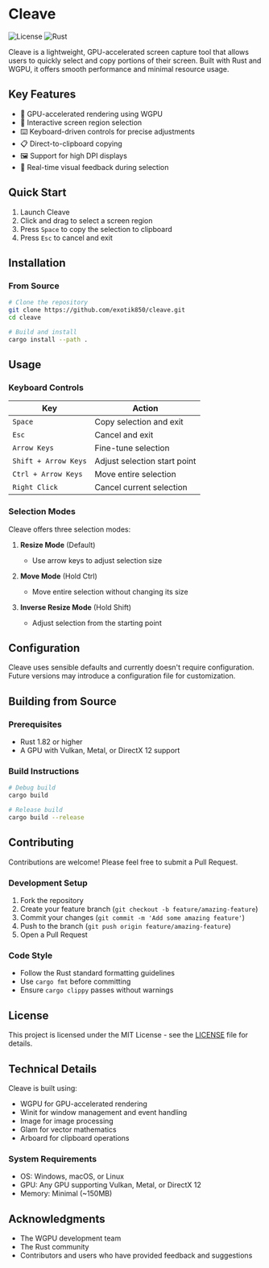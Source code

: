 # Cleave

![License](https://img.shields.io/badge/license-MIT-blue.svg)
![Rust](https://img.shields.io/badge/rust-stable-orange.svg)

Cleave is a lightweight, GPU-accelerated screen capture tool that allows users to quickly select and copy portions of their screen. Built with Rust and WGPU, it offers smooth performance and minimal resource usage.

## Key Features

- 🚀 GPU-accelerated rendering using WGPU
- 🎯 Interactive screen region selection
- ⌨️ Keyboard-driven controls for precise adjustments
- 📋 Direct-to-clipboard copying
- 🖼️ Support for high DPI displays
- 🎨 Real-time visual feedback during selection

## Quick Start

1. Launch Cleave
2. Click and drag to select a screen region
3. Press `Space` to copy the selection to clipboard
4. Press `Esc` to cancel and exit

## Installation

### From Source

```bash
# Clone the repository
git clone https://github.com/exotik850/cleave.git
cd cleave

# Build and install
cargo install --path .
```

## Usage

### Keyboard Controls

| Key | Action |
|-----|--------|
| `Space` | Copy selection and exit |
| `Esc` | Cancel and exit |
| `Arrow Keys` | Fine-tune selection |
| `Shift + Arrow Keys` | Adjust selection start point |
| `Ctrl + Arrow Keys` | Move entire selection |
| `Right Click` | Cancel current selection |

### Selection Modes

Cleave offers three selection modes:

1. **Resize Mode** (Default)
   - Use arrow keys to adjust selection size
   
2. **Move Mode** (Hold Ctrl)
   - Move entire selection without changing its size
   
3. **Inverse Resize Mode** (Hold Shift)
   - Adjust selection from the starting point

## Configuration

Cleave uses sensible defaults and currently doesn't require configuration. Future versions may introduce a configuration file for customization.

## Building from Source

### Prerequisites

- Rust 1.82 or higher
- A GPU with Vulkan, Metal, or DirectX 12 support

### Build Instructions

```bash
# Debug build
cargo build

# Release build
cargo build --release
```

## Contributing

Contributions are welcome! Please feel free to submit a Pull Request.

### Development Setup

1. Fork the repository
2. Create your feature branch (`git checkout -b feature/amazing-feature`)
3. Commit your changes (`git commit -m 'Add some amazing feature'`)
4. Push to the branch (`git push origin feature/amazing-feature`)
5. Open a Pull Request

### Code Style

- Follow the Rust standard formatting guidelines
- Use `cargo fmt` before committing
- Ensure `cargo clippy` passes without warnings

## License

This project is licensed under the MIT License - see the [LICENSE](LICENSE) file for details.

## Technical Details

Cleave is built using:

- WGPU for GPU-accelerated rendering
- Winit for window management and event handling
- Image for image processing
- Glam for vector mathematics
- Arboard for clipboard operations

### System Requirements

- OS: Windows, macOS, or Linux
- GPU: Any GPU supporting Vulkan, Metal, or DirectX 12
- Memory: Minimal (~150MB)

## Acknowledgments

- The WGPU development team
- The Rust community
- Contributors and users who have provided feedback and suggestions
